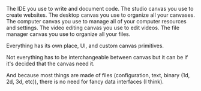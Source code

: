 
The IDE you use to write and document code.
The studio canvas you use to create websites.
The desktop canvas you use to organize all your canvases.
The computer canvas you use to manage all of your computer resources and settings.
The video editing canvas you use to edit videos.
The file manager canvas you use to organize all your files.

Everything has its own place, UI, and custom canvas primitives.

Not everything has to be interchangeable between canvas but it can be if it's decided that the canvas need it.

And because most things are made of files (configuration, text, binary (1d, 2d, 3d, etc)), there is no need for fancy data interfaces (I think).